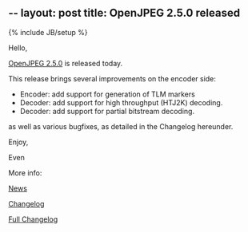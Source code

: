 --
layout: post
title: OpenJPEG 2.5.0 released
---
{% include JB/setup %}

Hello,

[OpenJPEG 2.5.0](https://github.com/uclouvain/openjpeg/releases/tag/v2.5.0) is released today.

This release brings several improvements on the encoder side:
* Encoder: add support for generation of TLM markers
* Decoder: add support for high throughput \(HTJ2K\) decoding.
* Decoder: add support for partial bitstream decoding.

as well as various bugfixes, as detailed in the Changelog hereunder.

Enjoy,

Even

More info:

[News](https://github.com/uclouvain/openjpeg/blob/v2.5.0/NEWS.md)

[Changelog](https://github.com/uclouvain/openjpeg/blob/v2.5.0/CHANGELOG.md)

[Full Changelog](https://github.com/uclouvain/openjpeg/compare/v2.4.0...v2.5.0)
